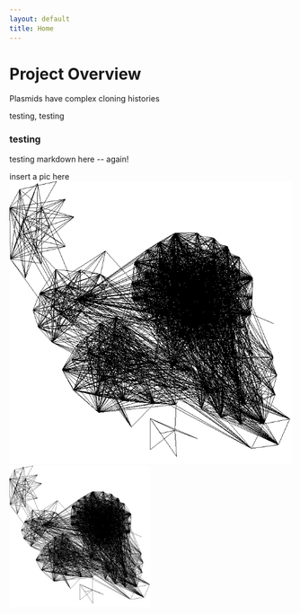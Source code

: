 ```yaml
---
layout: default
title: Home
---
```


# Project Overview

Plasmids have complex cloning histories

testing, testing

### testing
testing markdown here -- again!

insert a pic here ![test_image](images/Picture2.png)
<img src="images/Picture2.png" width="50%" height="50%">
